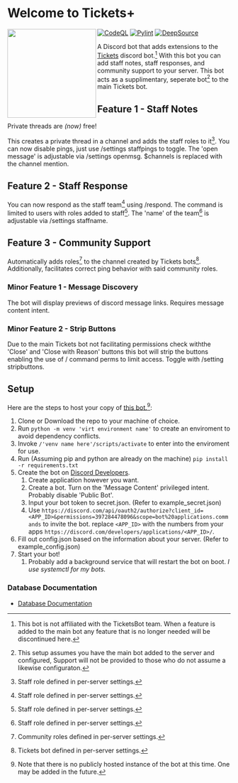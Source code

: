 # Welcome to Tickets+

<img align="left" src="https://raw.githubusercontent.com/Tech-TTGames/Tickets-Plus/main/branding/rounded.png" height="200" width="200"/>

[![CodeQL](https://github.com/Tech-TTGames/Tickets-Plus/actions/workflows/codeql.yml/badge.svg?branch=main)](https://github.com/Tech-TTGames/Tickets-Plus/actions/workflows/codeql.yml) [![Pylint](https://github.com/Tech-TTGames/Tickets-Plus/actions/workflows/pylint.yml/badge.svg?branch=main)](https://github.com/Tech-TTGames/Tickets-Plus/actions/workflows/pylint.yml) [![DeepSource](https://deepsource.io/gh/Tech-TTGames/Tickets-Plus.svg/?label=active+issues&show_trend=true&token=ourUeg696DFMDcZDoZi0ZqGn)](https://deepsource.io/gh/Tech-TTGames/Tickets-Plus/?ref=repository-badge)

A Discord bot that adds extensions to the [Tickets](https://github.com/TicketsBot) discord bot.[^1]
With this bot you can add staff notes, staff responses, and community support to your server.
This bot acts as a supplimentary, seperate bot[^2] to the main Tickets bot.

## Feature 1 - Staff Notes

Private threads are *(now)* free!

This creates a private thread in a channel and adds the staff roles to it[^3].
You can now disable pings, just use /settings staffpings to toggle.
The 'open message' is adjustable via /settings openmsg. $channels is replaced with the channel mention.

## Feature 2 - Staff Response

You can now respond as the staff team[^3] using /respond.
The command is limited to users with roles added to staff[^3].
The 'name' of the team[^3] is adjustable via /settings staffname.

## Feature 3 - Community Support

Automatically adds roles[^4] to the channel created by Tickets bots[^5].
Additionally, facilitates correct ping behavior with said community roles.

### Minor Feature 1 - Message Discovery

The bot will display previews of discord message links.
Requires message content intent.

### Minor Feature 2 - Strip Buttons

Due to the main Tickets bot not facilitating permissions check withthe 'Close' and 'Close with Reason' buttons this bot will strip the buttons enabling the use of / command perms to limit access.
Toggle with /setting stripbuttons.

## Setup

Here are the steps to host your copy of [this bot.](https://github.com/Tech-TTGames/Tickets-Plus)[^6]:

1. Clone or Download the repo to your machine of choice.
2. Run `python -m venv 'virt environment name'` to create an enviroment to avoid dependency conflicts.
3. Invoke `/'venv name here'/scripts/activate` to enter into the enviroment for use.
4. Run (Assuming pip and python are already on the machine) `pip install -r requirements.txt`
5. Create the bot on [Discord Developers](https://discord.com/developers/applications).
    1. Create application however you want.
    2. Create a bot. Turn on the 'Message Content' privileged intent. Probably disable 'Public Bot'.
    3. Input your bot token to secret.json. (Refer to example_secret.json)
    4. Use `https://discord.com/api/oauth2/authorize?client_id=<APP_ID>&permissions=397284478096&scope=bot%20applications.commands` to invite the bot. replace `<APP_ID>` with the numbers from your apps `https://discord.com/developers/applications/<APP_ID>/`.
6. Fill out config.json based on the information about your server. (Refer to example_config.json)
7. Start your bot!
    1. Probably add a background service that will restart the bot on boot. *I use systemctl for my bots.*

### Database Documentation

* [Database Documentation](docs/database_info.html)

[^1]: This bot is not affiliated with the TicketsBot team.  When a feature is added to the main bot any feature that is no longer needed will be discontinued here.
[^2]: This setup assumes you have the main bot added to the server and configured, Support will not be provided to those who do not assume a likewise configuraton.
[^3]: Staff role defined in per-server settings.
[^4]: Community roles defined in per-server settings.
[^5]: Tickets bot defined in per-server settings.
[^6]: Note that there is no publicly hosted instance of the bot at this time. One may be added in the future.
